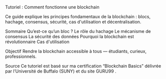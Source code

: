  Tutoriel : Comment fonctionne une blockchain

Ce guide explique les principes fondamentaux de la blockchain : blocs, hachage, consensus, sécurité, cas d'utilisation et décentralisation.

 Sommaire
 Qu’est-ce qu’un bloc ?
 Le rôle du hachage
 Le mécanisme de consensus
 La sécurité des données
 Pourquoi la blockchain est révolutionnaire
 Cas d'utilisation

 Objectif
Rendre la blockchain accessible à tous — étudiants, curieux, professionnels.

 Source
Ce tutoriel est basé sur ma certification “Blockchain Basics” délivrée par l’Université de Buffalo (SUNY) et du site GURU99 .

